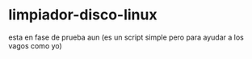 # limpiador-disco-linux
esta en fase de prueba aun (es un script simple pero para ayudar a los vagos como yo)
